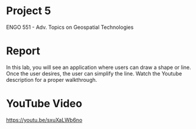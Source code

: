 # Project 5

ENGO 551 - Adv. Topics on Geospatial Technologies

# Report
In this lab, you will see an application where users can draw a shape or line. Once the user desires, the user
can simplify the line. Watch the Youtube description for a proper walkthrough.

# YouTube Video
https://youtu.be/sxuXaLWb6no

